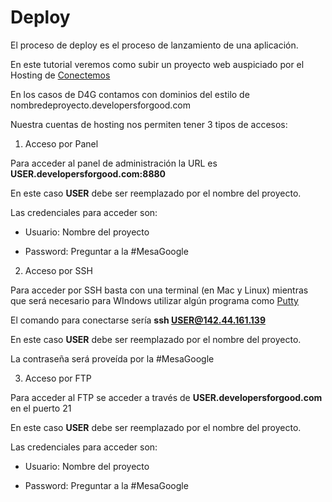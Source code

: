 # Deploy

El proceso de deploy es el proceso de lanzamiento de una aplicación.

En este tutorial veremos como subir un proyecto web auspiciado por el Hosting de [Conectemos](https://conectemos.com/)

En los casos de D4G contamos con dominios del estilo de nombredeproyecto.developersforgood.com

Nuestra cuentas de hosting nos permiten tener 3 tipos de accesos:

1. Acceso por Panel

Para acceder al panel de administración la URL es **USER.developersforgood.com:8880** 

En este caso **USER** debe ser reemplazado por el nombre del proyecto.

Las credenciales para acceder son:

* Usuario: Nombre del proyecto

* Password: Preguntar a la #MesaGoogle

2. Acceso por SSH

Para acceder por SSH basta con una terminal (en Mac y Linux) mientras que será necesario para WIndows utilizar algún programa como [Putty](http://www.putty.org/)

El comando para conectarse sería **ssh USER@142.44.161.139**

En este caso **USER** debe ser reemplazado por el nombre del proyecto.

La contraseña será proveída por la #MesaGoogle

3. Acceso por FTP

Para acceder al FTP se acceder a través de **USER.developersforgood.com** en el puerto 21

En este caso **USER** debe ser reemplazado por el nombre del proyecto.

Las credenciales para acceder son:

* Usuario: Nombre del proyecto

* Password: Preguntar a la #MesaGoogle

